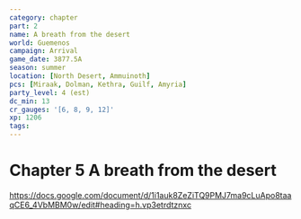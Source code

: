 ```yaml
---
category: chapter
part: 2
name: A breath from the desert
world: Guemenos
campaign: Arrival
game_date: 3877.5A
season: summer
location: [North Desert, Ammuinoth]
pcs: [Miraak, Dolman, Kethra, Guilf, Amyria]
party_level: 4 (est)
dc_min: 13
cr_gauges: '[6, 8, 9, 12]'
xp: 1206
tags: 
---
```


# Chapter 5 A breath from the desert

https://docs.google.com/document/d/1i1auk8ZeZiTQ9PMJ7ma9cLuApo8taaqCE6_4VbMBM0w/edit#heading=h.vp3etrdtznxc